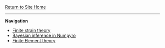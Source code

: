 [Return to Site Home](https://RPKrijnen.github.io/)

---------------------------------------------------------------------------
**Navigation**
* [Finite strain theory](.\finite_strain\./page.html)
* [Bayesian inference in Numpyro](.\bayesian_inference\./page.html)
* [Finite Element theory](.\finite_elements\./page.html)